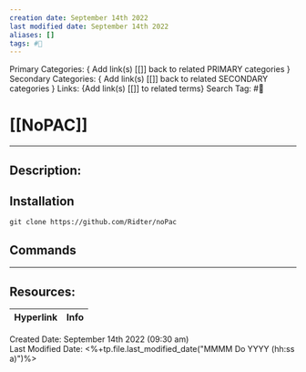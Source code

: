 ```yaml
---
creation date: September 14th 2022
last modified date: September 14th 2022
aliases: []
tags: #🧰
---
```


Primary Categories: { Add link(s) [[]] back to related PRIMARY categories }
Secondary Categories:  { Add link(s) [[]] back to related SECONDARY categories }
Links: {Add link(s) [[]] to related terms}
Search Tag: #🧰  

# [[NoPAC]]  
___

## Description:


## Installation
```
git clone https://github.com/Ridter/noPac

```

## Commands



___

## Resources:

| Hyperlink | Info |
| --------- | ---- |


Created Date: September 14th 2022 (09:30 am)  
Last Modified Date: <%+tp.file.last_modified_date("MMMM Do YYYY (hh:ss a)")%>
